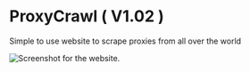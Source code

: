 # ProxyCrawl ( V1.02 )
Simple to use website to scrape proxies from all over the world

![Screenshot for the website.](https://i.ibb.co/rMSMhxN/image.png)
